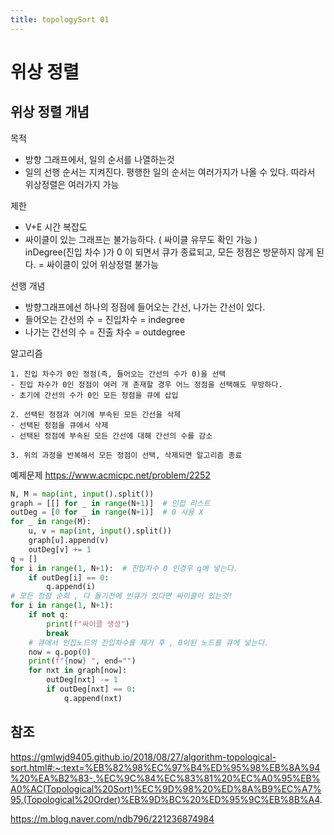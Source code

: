 ```yaml
---
title: topologySort 01
---
```


# 위상 정렬

## 위상 정렬 개념

목적  
 - 방향 그래프에서, 일의 순서를 나열하는것  
 - 일의 선행 순서는 지켜진다. 평행한 일의 순서는 여러가지가 나올 수 있다. 따라서 위상정렬은 여러가지 가능  


제한  
 - V+E 시간 복잡도  
 - 싸이클이 있는 그래프는 불가능하다. ( 싸이클 유무도 확인 가능 )  
 inDegree(진입 차수 )가 0 이 되면서 큐가 종료되고, 모든 정점은 방문하지 않게 된다. = 싸이클이 있어 위상정렬 불가능

선행 개념  
 - 방향그래프에선 하나의 정점에 들어오는 간선, 나가는 간선이 있다.  
 - 들어오는 간선의 수 = 진입차수 = indegree  
 - 나가는 간선의 수 = 진출 차수 = outdegree

알고리즘

    1. 진입 차수가 0인 정점(즉, 들어오는 간선의 수가 0)을 선택
    - 진입 차수가 0인 정점이 여러 개 존재할 경우 어느 정점을 선택해도 무방하다.
    - 초기에 간선의 수가 0인 모든 정점을 큐에 삽입

    2. 선택된 정점과 여기에 부속된 모든 간선을 삭제
    - 선택된 정점을 큐에서 삭제
    - 선택된 정점에 부속된 모든 간선에 대해 간선의 수를 감소

    3. 위의 과정을 반복해서 모든 정점이 선택, 삭제되면 알고리즘 종료

예제문제 https://www.acmicpc.net/problem/2252

```python
N, M = map(int, input().split())
graph = [[] for _ in range(N+1)]  # 인접 리스트
outDeg = [0 for _ in range(N+1)]  # 0 사용 X
for _ in range(M):
    u, v = map(int, input().split())
    graph[u].append(v)
    outDeg[v] += 1
q = []
for i in range(1, N+1):  # 진입차수 0 인경우 q에 넣는다.
    if outDeg[i] == 0:
        q.append(i)
# 모든 정점 순회 , 다 돌기전에 빈큐가 있다면 싸이클이 있는것!
for i in range(1, N+1):
    if not q:
        print(f"싸이클 생성")
        break
    # 큐에서 인접노드의 진입차수를 제거 후 , 0이된 노드를 큐에 넣는다.
    now = q.pop(0)
    print(f"{now} ", end="")
    for nxt in graph[now]:
        outDeg[nxt] -= 1
        if outDeg[nxt] == 0:
            q.append(nxt)
```

## 참조

https://gmlwjd9405.github.io/2018/08/27/algorithm-topological-sort.html#:~:text=%EB%82%98%EC%97%B4%ED%95%98%EB%8A%94%20%EA%B2%83-,%EC%9C%84%EC%83%81%20%EC%A0%95%EB%A0%AC(Topological%20Sort)%EC%9D%98%20%ED%8A%B9%EC%A7%95,(Topological%20Order)%EB%9D%BC%20%ED%95%9C%EB%8B%A4.

https://m.blog.naver.com/ndb796/221236874984
